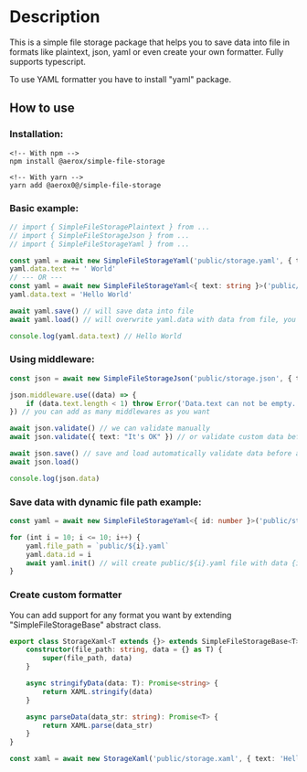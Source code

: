 # Description

This is a simple file storage package that helps you to save data into file in formats like plaintext, json, yaml or even create your own formatter. Fully supports typescript.

To use YAML formatter you have to install "yaml" package.

## How to use

### Installation:

```
<!-- With npm -->
npm install @aerox/simple-file-storage

<!-- With yarn -->
yarn add @aerox0@/simple-file-storage
```

### Basic example:

```ts
// import { SimpleFileStoragePlaintext } from ...
// import { SimpleFileStorageJson } from ...
// import { SimpleFileStorageYaml } from ...

const yaml = await new SimpleFileStorageYaml('public/storage.yaml', { text: 'Hello' }).init() // init will create path with file that contains text: 'Hello'
yaml.data.text += ' World'
// --- OR ---
const yaml = await new SimpleFileStorageYaml<{ text: string }>('public/storage.yaml').init() // init will create path with empty file
yaml.data.text = 'Hello World'

await yaml.save() // will save data into file
await yaml.load() // will overwrite yaml.data with data from file, you usually calling this before assign any data

console.log(yaml.data.text) // Hello World
```

### Using middleware:

```ts
const json = await new SimpleFileStorageJson('public/storage.json', { text: '' }).init()

json.middleware.use((data) => {
	if (data.text.length < 1) throw Error('Data.text can not be empty.')
}) // you can add as many middlewares as you want

await json.validate() // we can validate manually
await json.validate({ text: "It's OK" }) // or validate custom data before assign them to json.data

await json.save() // save and load automatically validate data before applying next changes
await json.load()

console.log(json.data)
```

### Save data with dynamic file path example:

```ts
const yaml = await new SimpleFileStorageYaml<{ id: number }>('public/storage.yaml').init() // will create empty public/storage.yaml file

for (int i = 10; i <= 10; i++) {
	yaml.file_path = `public/${i}.yaml`
	yaml.data.id = i
	await yaml.init() // will create public/${i}.yaml file with data {id: i}
}
```

### Create custom formatter

You can add support for any format you want by extending "SimpleFileStorageBase" abstract class.

```ts
export class StorageXaml<T extends {}> extends SimpleFileStorageBase<T> {
	constructor(file_path: string, data = {} as T) {
		super(file_path, data)
	}

	async stringifyData(data: T): Promise<string> {
		return XAML.stringify(data)
	}

	async parseData(data_str: string): Promise<T> {
		return XAML.parse(data_str)
	}
}

const xaml = await new StorageXaml('public/storage.xaml', { text: 'Hello World' }).init()
```

